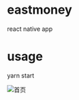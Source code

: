 # eastmoney

<p>react native app</p>

# usage

<p>yarn start</p>

![首页](https://ws3.sinaimg.cn/large/006tKfTcgy1fhfz4ofhzrj30ku1220ug.jpg)
